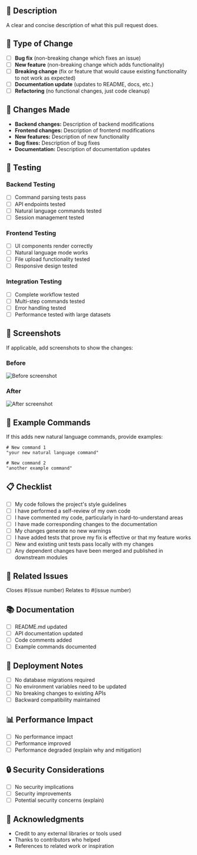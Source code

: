 ## 📝 Description

A clear and concise description of what this pull request does.

## 🎯 Type of Change

- [ ] **Bug fix** (non-breaking change which fixes an issue)
- [ ] **New feature** (non-breaking change which adds functionality)
- [ ] **Breaking change** (fix or feature that would cause existing functionality to not work as expected)
- [ ] **Documentation update** (updates to README, docs, etc.)
- [ ] **Refactoring** (no functional changes, just code cleanup)

## 🔄 Changes Made

- **Backend changes:** Description of backend modifications
- **Frontend changes:** Description of frontend modifications
- **New features:** Description of new functionality
- **Bug fixes:** Description of bug fixes
- **Documentation:** Description of documentation updates

## 🧪 Testing

### Backend Testing
- [ ] Command parsing tests pass
- [ ] API endpoints tested
- [ ] Natural language commands tested
- [ ] Session management tested

### Frontend Testing
- [ ] UI components render correctly
- [ ] Natural language mode works
- [ ] File upload functionality tested
- [ ] Responsive design tested

### Integration Testing
- [ ] Complete workflow tested
- [ ] Multi-step commands tested
- [ ] Error handling tested
- [ ] Performance tested with large datasets

## 📸 Screenshots

If applicable, add screenshots to show the changes:

### Before
![Before screenshot](url)

### After
![After screenshot](url)

## 🎯 Example Commands

If this adds new natural language commands, provide examples:

```
# New command 1
"your new natural language command"

# New command 2
"another example command"
```

## 📋 Checklist

- [ ] My code follows the project's style guidelines
- [ ] I have performed a self-review of my own code
- [ ] I have commented my code, particularly in hard-to-understand areas
- [ ] I have made corresponding changes to the documentation
- [ ] My changes generate no new warnings
- [ ] I have added tests that prove my fix is effective or that my feature works
- [ ] New and existing unit tests pass locally with my changes
- [ ] Any dependent changes have been merged and published in downstream modules

## 🔗 Related Issues

Closes #(issue number)
Relates to #(issue number)

## 📚 Documentation

- [ ] README.md updated
- [ ] API documentation updated
- [ ] Code comments added
- [ ] Example commands documented

## 🚀 Deployment Notes

- [ ] No database migrations required
- [ ] No environment variables need to be updated
- [ ] No breaking changes to existing APIs
- [ ] Backward compatibility maintained

## 📊 Performance Impact

- [ ] No performance impact
- [ ] Performance improved
- [ ] Performance degraded (explain why and mitigation)

## 🔒 Security Considerations

- [ ] No security implications
- [ ] Security improvements
- [ ] Potential security concerns (explain)

## 🙏 Acknowledgments

- Credit to any external libraries or tools used
- Thanks to contributors who helped
- References to related work or inspiration 